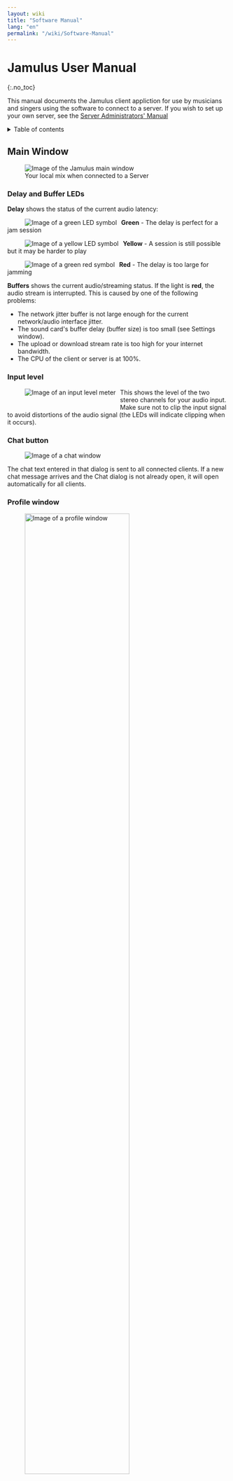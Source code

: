 ```yaml
---
layout: wiki
title: "Software Manual"
lang: "en"
permalink: "/wiki/Software-Manual"
---
```

# Jamulus User Manual
{:.no_toc}

This manual documents the Jamulus client appliction for use by musicians and singers using the software to connect to a server. 
If you wish to set up your own server, see the [Server Administrators' Manual](Server-Admin-Manual)


<details markdown="1">

<summary>Table of contents</summary>

* TOC
{:toc}

</details>  

## Main Window


<figure>
	<img src="{{site.url}}/assets/img/en-screenshots/main-screen-medium.png" loading="lazy" alt="Image of the Jamulus main window">
	<figcaption>Your local mix when connected to a Server</figcaption>
</figure>

### Delay and Buffer LEDs

**Delay** shows the status of the current audio latency:

<figure><img src="{{site.url}}/assets/img/en-screenshots/led-green.png" style="float:left; margin-right:10px;" loading="lazy" alt="Image of a green LED symbol"></figure>

**Green** - The delay is perfect for a jam session

<figure><img src="{{site.url}}/assets/img/en-screenshots/led-yellow.png" style="float:left; margin-right:10px;" loading="lazy" alt="Image of a yellow LED symbol"></figure>

**Yellow** - A session is still possible but it may be harder to play

<figure><img src="{{site.url}}/assets/img/en-screenshots/led-red.png"  style="float:left; margin-right:10px; clear: both;" loading="lazy" alt="Image of a green red symbol"></figure>

**Red** - The delay is too large for jamming

**Buffers** shows the current audio/streaming status. If the light is **red**, the audio stream is interrupted. This is caused by one of the following problems:

- The network jitter buffer is not large enough for the current network/audio interface jitter.
- The sound card's buffer delay (buffer size) is too small (see Settings window).
- The upload or download stream rate is too high for your internet bandwidth.
- The CPU of the client or server is at 100%.


### Input level

<figure><img src="{{site.url}}/assets/img/en-screenshots/input-level.png" style="float:left; margin-right:10px; margin-bottom:20px;" loading="lazy" alt="Image of an input level meter"></figure>

This shows the level of the two stereo channels for your audio input.
Make sure not to clip the input signal to avoid distortions of the audio signal (the LEDs will indicate clipping when it occurs).


### Chat button

<figure><img src="{{site.url}}/assets/img/en-screenshots/chat-window.png" loading="lazy" alt="Image of a chat window"></figure>

The chat text entered in that dialog is sent to
all connected clients. If a new chat message arrives and the Chat dialog is not already open, it will
open automatically for all clients.

### Profile window

<figure><img src="{{site.url}}/assets/img/en-screenshots/profile-window.png" style="width:75%;" loading="lazy" alt="Image of a profile window"></figure>

From the View menu, select My Profile... to set your Alias/Name
which is displayed below your fader in the server audio mixer board. If an instrument and/or country is set,
icons for these selections will also be shown below your fader. The skill setting changes the background colour of
the fader tag and the city entry shows up in the tool tip of the fader tag (see screenshot below).

<figure><img src="{{site.url}}/assets/img/en-screenshots/profile-tooltip.png" style="width:30%;" loading="lazy" alt="Image of a tooltip showing profile information"></figure>

### Connect/disconnect button

Opens a dialog where you can select a server to connect to. If you are connected,
pressing this button will end the session.

<figure><img src="{{site.url}}/assets/img/en-screenshots/connection-setup-window.png" loading="lazy" alt="Image of a server connection window"></figure>

The Connection Setup window shows a list of available servers together with the number of occupants and the maximum number supported. Server operators register their servers on lists (mostly defined by genre, though some could be location-specific or for all genres). Use the List dropdown to select a genre, click on the server you want to join and press the Connect button to connect to it. Alternatively, double-click on the server name. Permanent servers (those that have been listed for longer than 24 hours) are shown in bold.

You can filter the list by server name or location. To list only occupied servers, enter a "#" character.

If you know the IP address or URL of a server, you can connect to it using the Server Name/Address
field. An optional port number can be added after the IP address or URL using a colon as a separator, e.g,
`jamulus.example.com:22124`. The field will also show a list of the most recently used server addresses.

### Mute Myself button

Cuts your audio stream to the server so that you will be able to hear yourself and see your own input levels, but other musicians will not. Be aware that other musicians will not know if you have muted yourself.

### Reverb effect

<figure><img src="{{site.url}}/assets/img/en-screenshots/reverb.png" style="float:left; margin-right:10px; margin-bottom:20px;" loading="lazy" alt="Image of an audio reverb slider"></figure>

Reverb can be applied to one local mono audio channel or to both channels in stereo mode.
The mono channel selection and the reverberation level can be modified. For example, if a microphone signal is fed
in to the right audio channel of the sound card and a reverb effect needs to be applied, set the channel selector
to the right and move the fader upwards until the desired reverb level is reached.

### Local audio pan / balance control

<figure><img src="{{site.url}}/assets/img/en-screenshots/pan-slider.png" style="float:left; margin-right:10px; margin-bottom:20px;" loading="lazy" alt="Image of a pan/balance slider"></figure>

Controls the relative levels of the left and right local audio channels. For a mono signal
it acts as a pan between the two channels. For example, if a microphone is connected to the right input channel and
an instrument is connected to the left input channel which is much louder than the microphone, move the audio fader to increase the relative volume of the mic.

### Server audio mixer

<figure><img src="{{site.url}}/assets/img/en-screenshots/mixer-channles.png" style="float:left; margin-right:10px; margin-bottom:20px;" loading="lazy" alt="Image of a pair of server mixer controls"></figure>

The audio mixer screen shows each user connected to the server (including yourself).
The faders allow you to adjust the level of what you hear without affecting what others hear.

The VU meter shows the input level at the server - that is, the sound being sent.

If you have set your Audio Channel to Stereo or Stereo Out in your Settings, you will also see a pan control (shift-click to reset).

If you see a "mute" icon above a user, it means that person cannot hear you. Either they have muted you, soloed one or more users not including you, or have set your fader in their mix to zero.

Using the **Mute button** prevents users being heard in your local mix. Be aware that when you mute someone, they will see a "muted" icon above your fader to indicate that you cannot hear them. Note also that you will continue to see their VU meters moving if sound from the muted user is reaching the server. Your fader position for them is also unaffected.

The **Solo button** allows you to hear one or more users on their own. Those not soloed will be muted. Note also that those people who are not soloed will see a "muted" icon above your fader.

Users are listed left to right in the order that they connect. You can change the sort order using the Edit option in the application menu.

You can group users together using the "group" toggle. Moving the fader of any member of the group will move the other faders in that group by the same amount. You can isolate a channel from the group temporarily with shift-click-drag.

If the server operator has enabled recording, you will see a message above the mixer showing that you are being recorded.



## Settings Window

<figure><img src="{{site.url}}/assets/img/en-screenshots/settings-window.png" loading="lazy" alt="Image of a settings window"></figure>

### Sound card device

<figure><img src="{{site.url}}/assets/img/en-screenshots/device-select-windows.png" loading="lazy" alt="Audio Device selection on Windows" ></figure>
<figure><img src="{{site.url}}/assets/img/en-screenshots/device-select-mac.png" loading="lazy" alt="Audio Device selection on Windows" ></figure>
The ASIO driver (sound card) can be selected using Jamulus under the Windows operating system. If the selected ASIO
driver is not valid an error message is shown and the previous valid driver is selected. Under macOS the input and output hardware can be selected.

### Input/output channel mapping

<figure><img src="{{site.url}}/assets/img/en-screenshots/channel-mapping.png" style="float:left; margin-right:10px; margin-bottom:20px;" loading="lazy" alt="Image of Input and output channel mapping"></figure>

If the selected sound card device offers more than one input or output channel, the _Input Channel Mapping
and Output Channel Mapping_ settings are visible. For each Jamulus input/output channel (left and right channel)
a different actual sound card channel can be selected.

### Enable small network buffers

Allows support for very small network audio packets. These are only used if the sound card buffer delay is smaller than 128 samples. The smaller the network buffers, the
lower the audio latency. But at the same time the network load increases and the probability of audio dropouts
also increases.

### Buffer delay

<figure><img src="{{site.url}}/assets/img/en-screenshots/buffer-delay.png" loading="lazy" alt="Image of buffer delay selection"></figure>

The buffer delay setting is a fundamental setting of the Jamulus software. This setting has an influence on many
connection properties. Three buffer sizes are supported:

- 64 samples: The preferred setting. Provides the lowest latency but does not work with all sound cards.
- 128 samples: Should work for most available sound cards.
- 256 samples: Should only be used on very slow computers, or with a slow internet connection.

Some sound card drivers do not allow the buffer delay to be changed from within the Jamulus software.
In this case the buffer delay setting is disabled and has to be changed using the sound card driver. On Windows, press the ASIO Setup button to open the driver settings panel.

<figure><img src="{{site.url}}/assets/img/en-screenshots/asio-setup-button.png" loading="lazy" alt="Image of ASIO setup button with a red circle around it"></figure>

On Linux, use the JACK configuration tool to change the buffer size.

The actual buffer delay has an influence on the connection status, the current upload rate and the overall delay.
The lower the buffer size, the higher the probability of a red light in the status indicator (dropouts) and the
higher the upload rate and the lower the overall delay.

<figure><img src="{{site.url}}/assets/img/en-screenshots/buffer-delay-2.png" loading="lazy" alt="Image of red arrows pointing to upload and delay statistics from buffer delay"></figure>

The buffer setting is therefore a trade-off between audio quality and overall delay.

### Jitter buffer with buffer status indicator

<figure><img src="{{site.url}}/assets/img/en-screenshots/jitter-buffer.png" style="float:left; margin-right:10px; margin-bottom:20px;" loading="lazy" alt="Image of Jitter buffer with status indicator"></figure>

The jitter buffer compensates for network and sound card timing jitters. The size of the buffer
therefore influences the quality of the audio stream (how many dropouts occur) and the overall delay
(the longer the buffer, the higher the delay).

You can set the jitter buffer size manually for your local client and the remote server. For the local jitter
buffer, dropouts in the audio stream are indicated by the light below the jitter buffer size faders.
If the light turns to red, a buffer overrun/underrun has taken place and the audio stream is interrupted.

The jitter buffer setting is therefore a trade-off between audio quality and overall delay.

If the Auto setting is enabled, the jitter buffers
of your local client and the remote server are set automatically based on measurements of the network and sound card
timing jitter. If the Auto check is enabled, the jitter buffer size faders are disabled (they cannot be moved with the mouse).

### Audio channels


<figure><img src="{{site.url}}/assets/img/en-screenshots/audio-channels.png" loading="lazy" alt="Screenshot of a dropdown menu for selecting audio channel"></figure>

Selects the number of audio channels to be used for communication between client and server. There are three modes
available:

Mono and Stereo modes use one and two audio channels respectively.

Mono-in/Stereo-out: The audio signal sent to the server is mono but the return signal is stereo. This is useful if the sound card has the instrument on one input channel and the microphone on the other. In that case
the two input signals can be mixed to one mono channel but the server mix is heard in stereo.

Enabling stereo mode will increase your stream's data rate. Make sure your upload rate does
not exceed the available upload speed of your internet connection.

In stereo streaming mode, no audio channel selection for the reverb effect will be available on
the main window since the effect is applied to both channels in this case.

### Audio quality

<figure><img src="{{site.url}}/assets/img/en-screenshots/audio-quality.png" loading="lazy" alt="Image of a dropdown menu for selecting audio quality"></figure>

The higher the audio quality, the higher your audio stream's data rate. Make sure your upload rate does not exceed the available upload speed of your internet connection.

### New client level

<figure><img src="{{site.url}}/assets/img/en-screenshots/new-client-level.png" loading="lazy" alt="Image of a text input for new client level"></figure>

This setting defines the fader level of a newly connected client in percent. If a new user connects
to the current server, they will get the specified initial fader level if no other fader level from a previous connection of
that user was already stored. You can set all users in an occupied server to this level using Edit > "Set All Faders to New Client Level".


### Fancy skin

<figure><img src="{{site.url}}/assets/img/en-screenshots/fancy-skin.png" loading="lazy" alt="Image of a checkbox for selecting fancy skin"></figure>

This applies a fancy skin to the main window.

### Custom directory server address

<figure><img src="{{site.url}}/assets/img/en-screenshots/directory-custom.png" loading="lazy" alt="Image of a text input for directory server address"></figure>

Leave this blank unless you need to enter the address of a directory server other than the default.

### Current connection status parameter

<figure><img src="{{site.url}}/assets/img/en-screenshots/connection-status.png" loading="lazy" alt="Image of connection status indicators"></figure>

The Ping Time is the time required for the audio stream to travel from the client to the server and back again.
This delay is introduced by the network and ideally should be about 20-30 ms. When this delay is higher than about 50 ms, it starts to become
more noticeable and you may find it harder to keep in time, though it is still possible once you get used to it. Factors such as tempo, the instrument
played or headphone isolation will have an impact on the delay you find you can deal with. 
The most probable causes for a high delay are that your distance to the server is too large or your internet connection is not sufficient.

Overall Delay is calculated from the current Ping Time and the delay introduced by the current buffer settings.

Audio Upstream Rate depends on the current audio packet size and compression setting. Make sure that the upstream
rate is not higher than your available internet upload speed (check this with a service such as [librespeed.org](https://librespeed.org/)).
